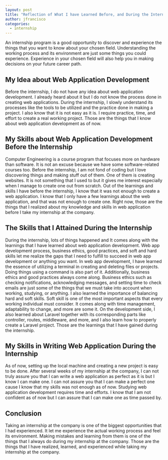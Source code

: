 ```yaml
---
layout: post
title: "Reflection of What I have Learned Before, and During the Internship"
author: jfrancisco
categories:
  - internship
---
```


An internship program is a good opportunity to discover and experience the things that you want to know about your chosen field. Understanding the working process and its environment are just some things you could experience. Experience in your chosen field will also help you in making decisions on your future career path.

## My Idea about Web Application Development
Before the internship, I do not have any idea about web application development. I already heard about it but I do not know the process done in creating web applications. During the internship, I slowly understand its processes like the tools to be utilized and the practice done in making a project. I also know that it is not easy as it is. I require practice, time, and effort to create a real working project. Those are the things that I know about web application development as of now.

## My Skills about Web Application Development Before the Internship
Computer Engineering is a course program that focuses more on hardware than software. It is not an excuse because we have some software-related courses too. Before the internship, I am not fond of coding but I love discovering things and making stuff out of them. One of them is creating websites. It is not something that I used to but it gives me interest especially when I manage to create one out from scratch. Out of the learnings and skills I have before the internship, I know that it was not enough to create a web application. I know that I only have a few learnings about the web application, and that was not enough to create one. Right now, those are the things that I realized about my knowledge and skills in web application before I take my internship at the company.

## The Skills that I Attained During the Internship
During the internship, lots of things happened and It comes along with the learnings that I have learned about web application development. Web app development process, business ethics, good practices, and soft and hard skills let me realize the gaps that I need to fulfill to succeed in web app development or anything you want. In web app development, I have learned the essence of utilizing a terminal in creating and deleting files or projects. Doing things using a command is also part of it. Additionally, business ethics and good practices always come along. Business ethics such as checking notifications, acknowledging messages, and setting time to check emails are just some of the things that we must take into account when working, studying, or anything. I also learned the importance of balancing hard and soft skills. Soft skill is one of the most important aspects that every working individual must consider. It comes along with time management, adaptability to change, and more are some it. On the development side, I also learned about Laravel together with its corresponding parts like controller, routes, middleware, and more, and I also learn how to properly create a Laravel project. Those are the learnings that I have gained during the internship.

## My Skills in Writing Web Application During the Internship
As of now, setting up the local machine and creating a new project is easy to be done. After several weeks of my internship at the company, I can not truly assure you that I can write a web application as perfect as it is but I know I can make one. I can not assure you that I can make a perfect one cause I know that my skills was not enough as of now. Studying web application development requires time and efforts. I know that I am not confident as of now but I can assure that I can make one as time passed by.

## Conclusion
Taking an internship at the company is one of the biggest opportunities that I had experienced. It let me experience the actual working process and feel its environment. Making mistakes and learning from them is one of the things that I always do during my internship at the company. Those are the things that I have realized, learned, and experienced while taking my internship at the company. 